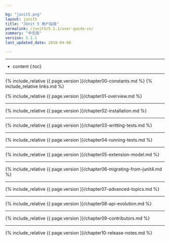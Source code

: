 ```yaml
---

bg: "junit5.png"
layout: junit5
title: "JUnit 5 用户指南"
permalink: /junit5/5.1.1/user-guide-cn/
summary: "中文版"
version: 5.1.1
last_updated_date: 2018-04-08

---
```


---

* content
{:toc}

---

{% include_relative {{ page.version }}/chapter00-constants.md %}
{% include_relative links.md %}

{% include_relative {{ page.version }}/chapter01-overview.md %}

---

{% include_relative {{ page.version }}/chapter02-installation.md %}

---

{% include_relative {{ page.version }}/chapter03-writting-tests.md %}

---

{% include_relative {{ page.version }}/chapter04-running-tests.md %}

---

{% include_relative {{ page.version }}/chapter05-extension-model.md %}

---

{% include_relative {{ page.version }}/chapter06-migrating-from-junit4.md %}

---

{% include_relative {{ page.version }}/chapter07-advanced-topics.md %}

---

{% include_relative {{ page.version }}/chapter08-api-evolution.md %}

---

{% include_relative {{ page.version }}/chapter09-contributors.md %}

---

{% include_relative {{ page.version }}/chapter10-release-notes.md %}















